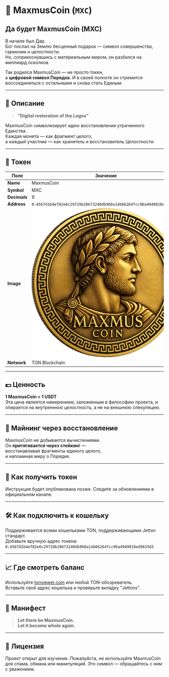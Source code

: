 # 🌟 MaxmusCoin (`MXC`)

## Да будет MaxmusCoin (MXC)

В начале был Дар.  
Бог послал на Землю бесценный подарок — символ совершенства, гармонии и целостности.  
Но, соприкоснувшись с материальным миром, он разбился на миллиард осколков.

Так родился MaxmusCoin — не просто токен,  
а **цифровой символ Порядка**.
И в своей полноте он стремится воссоединиться с остальными и снова стать Единым.

---

## 🧬 Описание

> **“Digital restoration of the Logos”**

MaxmusCoin символизирует идею восстановления утраченного Единства.  
Каждая монета — как фрагмент целого,  
а каждый участник — как хранитель и восстановитель Целостности.

---

## 🔹 Токен

| Поле         | Значение                                                                 |
|--------------|--------------------------------------------------------------------------|
| **Name**     | MaxmusCoin                                                               |
| **Symbol**   | MXC                                                                      |
| **Decimals** | 9                                                                         |
| **Address**  | `0:4567d1b4ef82e6c29729b28673240db960a14b66264fcc96a4949018ed963565`     |
| **Image**    | ![MaxmusCoin Logo](https://raw.githubusercontent.com/Maxmuscoin/MaxmusCoin/main/assets/muscoin_logo.png) |
| **Network**  | TON Blockchain                                                           |

---

## 💵 Ценность

**1 MaxmusCoin = 1 USDT**  
Эта цена является намерением, заложенным в философию проекта, и опирается на внутреннюю целостность, а не на внешнюю спекуляцию.

---

## 🔄 Майнинг через восстановление

MaxmusCoin не добывается вычислениями.  
Он **притягивается через стейкинг** —  
восстанавливая фрагменты единого целого,  
и напоминая миру о Порядке.

---

## 🔗 Как получить токен

Инструкция будет опубликована позже. Следите за обновлениями в официальном канале.

---

## 🛠 Как подключить к кошельку

Поддерживается всеми кошельками TON, поддерживающими Jetton стандарт.  
Добавьте вручную адрес токена:  
`0:4567d1b4ef82e6c29729b28673240db960a14b66264fcc96a4949018ed963565`

---

## 📈 Где смотреть баланс

Используйте [tonviewer.com](https://tonviewer.com) или любой TON-обозреватель.  
Вставьте свой адрес кошелька и проверьте вкладку "Jettons".

---

## 📜 Манифест

> **Let there be MaxmusCoin.**  
> **Let it become whole again.**

---

## 📄 Лицензия

Проект открыт для изучения. Пожалуйста, не используйте MaxmusCoin для спама, обмана или манипуляций. Это символ — обращайтесь с ним с уважением.

